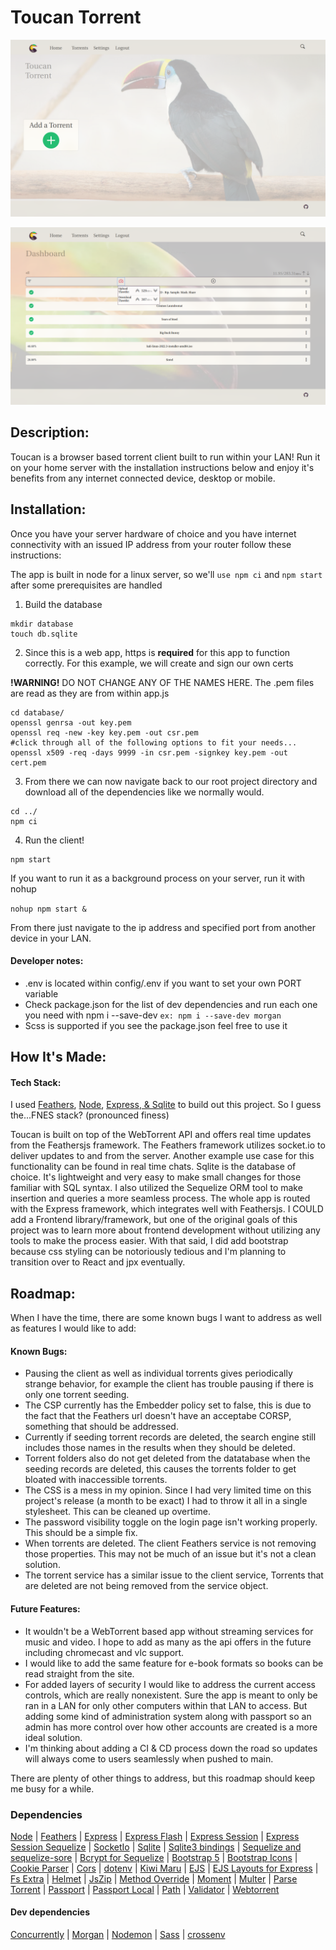 # Toucan Torrent

![Home page example](./example/toucan-home.png)

![Dashboard page example](./example/toucan-dashboard.png)

## Description:

Toucan is a browser based torrent client built to run within your LAN! Run it on your home server with the installation instructions below and enjoy it's benefits from any internet connected device, desktop or mobile.

## Installation:

Once you have your server hardware of choice and you have internet connectivity with an issued IP address from your router follow these instructions:

The app is built in node for a linux server, so we'll `use npm ci` and `npm start` after some prerequisites are handled

1. Build the database

```
mkdir database
touch db.sqlite
```

2. Since this is a web app, https is **required** for this app to function correctly. For this example, we will create and sign our own certs

**!WARNING!**   DO NOT CHANGE ANY OF THE NAMES HERE. The .pem files are read as they are from within app.js

```
cd database/
openssl genrsa -out key.pem
openssl req -new -key key.pem -out csr.pem
#click through all of the following options to fit your needs...
openssl x509 -req -days 9999 -in csr.pem -signkey key.pem -out cert.pem
```

3. From there we can now navigate back to our root project directory and download all of the dependencies like we normally would.

```
cd ../
npm ci
```

4. Run the client!

```
npm start
```

If you want to run it as a background process on your server, run it with nohup

`nohup npm start &`

From there just navigate to the ip address and specified port from another device in your LAN.

#### Developer notes:

- .env is located within config/.env if you want to set your own PORT variable
- Check package.json for the list of dev dependencies and run each one you need with npm i --save-dev <node-module>
  `ex: npm i --save-dev morgan`
- Scss is supported if you see the package.json feel free to use it

## How It's Made:

#### Tech Stack:

I used [Feathers](https://feathersjs.com/), [Node](https://nodejs.org/en/), [Express](https://expressjs.com/),[ & Sqlite](https://www.sqlite.org/index.html) to build out this project.
So I guess the...FNES stack? (pronounced finess)

Toucan is built on top of the WebTorrent API and offers real time updates from the Feathersjs framework.
The Feathers framework utilizes socket.io to deliver updates to and from the server. Another example use case for this functionality can be found in real time chats.
Sqlite is the database of choice. It's lightweight and very easy to make small changes for those familiar with SQL syntax.
I also utilized the Sequelize ORM tool to make insertion and queries a more seamless process. The whole app is routed with the Express framework, which integrates well
with Feathersjs. I COULD add a Frontend library/framework, but one of the original goals of this project was to learn more about frontend development without utilizing any tools
to make the process easier. With that said, I did add bootstrap because css styling can be notoriously tedious and I'm planning to transition over to React and jpx eventually.

## Roadmap:

When I have the time, there are some known bugs I want to address as well as features I would like to add:

#### Known Bugs:

- Pausing the client as well as individual torrents gives periodically strange behavior, for example the client has trouble pausing if there is only one torrent seeding.
- The CSP currently has the Embedder policy set to false, this is due to the fact that the Feathers url doesn't have an acceptabe CORSP, something that should be addressed.
- Currently if seeding torrent records are deleted, the search engine still includes those names in the results when they should be deleted.
- Torrent folders also do not get deleted from the datatabase when the seeding records are deleted, this causes the torrents folder to get bloated with inaccessible torrents.
- The CSS is a mess in my opinion. Since I had very limited time on this project's release (a month to be exact) I had to throw it all in a single stylesheet. This can be cleaned up overtime.
- The password visibility toggle on the login page isn't working properly. This should be a simple fix.
- When torrents are deleted. The client Feathers service is not removing those properties. This may not be much of an issue but it's not a clean solution.
- The torrent service has a similar issue to the client service, Torrents that are deleted are not being removed from the service object.

#### Future Features:

- It wouldn't be a WebTorrent based app without streaming services for music and video. I hope to add as many as the api offers in the future including chromecast and vlc support.
- I would like to add the same feature for e-book formats so books can be read straight from the site.
- For added layers of security I would like to address the current access controls, which are really nonexistent. Sure the app is meant to only be ran in a LAN for only other computers within that LAN to access. But adding some kind of administration system along with passport so an admin has more control over how other accounts are created is a more ideal solution.
- I'm thinking about adding a CI & CD process down the road so updates will always come to users seamlessly when pushed to main.

There are plenty of other things to address, but this roadmap should keep me busy for a while.

### Dependencies

[Node](https://nodejs.org/en/) |
[Feathers](https://feathersjs.com/) |
[Express](https://docs.feathersjs.com/api/express.html) |
[Express Flash](https://www.npmjs.com/package/express-flash) |
[Express Session](https://www.npmjs.com/package/express-session) |
[Express Session Sequelize](https://www.npmjs.com/package/express-session-sequelize) |
[SocketIo](https://docs.feathersjs.com/api/socketio.html) |
[Sqlite](https://www.sqlite.org/index.html) |
[Sqlite3 bindings](https://www.npmjs.com/package/sqlite3) | 
[Sequelize and sequelize-sore](https://www.npmjs.com/package//sequelize?activeTab=readme]) | 
[Bcrypt for Sequelize](https://www.npmjs.com/package//sequelize-bcrypt) | 
[Bootstrap 5](https://getbootstrap.com/docs/5.2/getting-started/introduction/) |
[Bootstrap Icons](https://icons.getbootstrap.com/) |
[Cookie Parser](https://www.npmjs.com/package/cookie-parser) |
[Cors](https://www.npmjs.com/package/cors) |
[dotenv](https://www.npmjs.com/package/dotenv) |
[Kiwi Maru](https://www.npmjs.com/package/@fontsource/kiwi-maru) |
[EJS](https://www.npmjs.com/package/ejs) |
[EJS Layouts for Express](https://www.npmjs.com/package/express-ejs-layouts) |
[Fs Extra](https://www.npmjs.com/package/fs-extra) |
[Helmet](https://www.npmjs.com/package/helmet) |
[JsZip](https://www.npmjs.com/package/jszip) |
[Method Override](https://www.npmjs.com/package/method-override) |
[Moment](https://www.npmjs.com/package/moment) |
[Multer](https://www.npmjs.com/package/multer) |
[Parse Torrent](https://www.npmjs.com/package/parse-torrent) |
[Passport](https://www.npmjs.com/package/passport) | 
[Passport Local](https://www.npmjs.com/package/passport-local) |
[Path](https://www.npmjs.com/package/path) |
[Validator](https://www.npmjs.com/package/validator) |
[Webtorrent](https://www.npmjs.com/package/webtorrent)

#### Dev dependencies

[Concurrently](https://www.npmjs.com/package/concurrently) |
[Morgan](https://www.npmjs.com/package/morgan) |
[Nodemon](https://www.npmjs.com/package/nodemon) |
[Sass](https://www.npmjs.com/package/scss) |
[crossenv](https://www.npmjs.com/package/cross-env)
